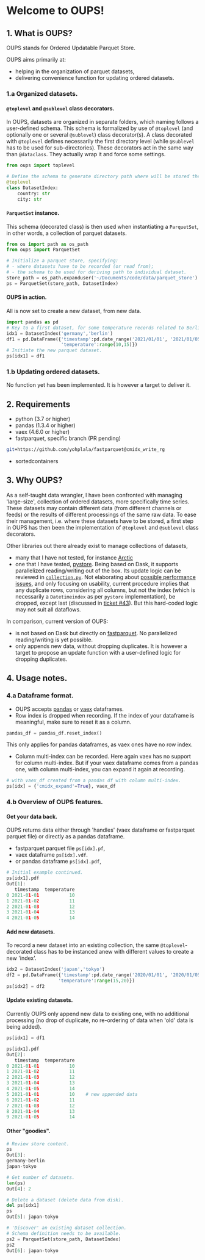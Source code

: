 # Welcome to OUPS!

## 1. What is OUPS?
OUPS stands for Ordered Updatable Parquet Store.

OUPS aims primarily at:
- helping in the organization of parquet datasets,
- delivering convenience function for updating ordered datasets.

### 1.a Organized datasets.

#### `@toplevel` and `@sublevel` class decorators.
In OUPS, datasets are organized in separate folders, which naming follows a user-defined schema.
This schema is formalized by use of `@toplevel` (and optionally one or several `@sublevel`) class decorator(s).
A class decorated with `@toplevel` defines necessarily the first directory level (while `@sublevel` has to be used for sub-directories).
 These decorators act in the same way than `@dataclass`. They actually wrap it and force some settings.

```python
from oups import toplevel

# Define the schema to generate directory path where will be stored the data.
@toplevel
class DatasetIndex:
    country: str
    city: str
```

#### `ParquetSet` instance.
This schema (decorated class) is then used when instantiating a `ParquetSet`, in other words, a collection of parquet datasets.

```python
from os import path as os_path
from oups import ParquetSet

# Initialize a parquet store, specifying:
# - where datasets have to be recorded (or read from);
# - the schema to be used for deriving path to individual dataset.
store_path = os_path.expanduser('~/Documents/code/data/parquet_store')
ps = ParquetSet(store_path, DatasetIndex)
```

#### OUPS in action.
All is now set to create a new dataset, from new data.
```python
import pandas as pd
# Key to a first dataset, for some temperature records related to Berlin.
idx1 = DatasetIndex('germany','berlin')
df1 = pd.DataFrame({'timestamp':pd.date_range('2021/01/01', '2021/01/05', freq='1D'),
                    'temperature':range(10,15)})
# Initiate the new parquet dataset.
ps[idx1] = df1
```

### 1.b Updating ordered datasets.
No function yet has been implemented.
It is however a target to deliver it.

## 2. Requirements
- python (3.7 or higher)
- pandas (1.3.4 or higher)
- vaex (4.6.0 or higher)
- fastparquet, specific branch (PR pending)
```bash
git+https://github.com/yohplala/fastparquet@cmidx_write_rg
```
- sortedcontainers

## 3. Why OUPS?
As a self-taught data wrangler, I have been confronted with managing 'large-size', collection of ordered datasets, more specifically time series.
These datasets may contain different data (from different channels or feeds) or the results of different processings of the same raw data.
To ease their management, i.e. where these datasets have to be stored, a first step in OUPS has then been the implementation of `@toplevel` and `@sublevel` class decorators.

Other libraries out there already exist to manage collections of datasets,
- many that I have not tested, for instance [Arctic](https://github.com/man-group/arctic)
- one that I have tested, [pystore](https://github.com/ranaroussi/pystore). Being based on Dask, it supports parallelized reading/writing out of the box. Its update logic can be reviewed in [`collection.py`](https://github.com/ranaroussi/pystore/blob/ed9beca774312811527c80d199c3cf437623477b/pystore/collection.py#L181). Not elaborating about [possible performance issues](https://github.com/ranaroussi/pystore/issues/56), and only focusing on usability, current procedure implies that any duplicate rows, considering all columns, but not the index (which is necessarily a `Datetimeindex` as per `pystore` implementation), be dropped, except last (discussed in [ticket #43](https://github.com/ranaroussi/pystore/issues/43)). But this hard-coded logic may not suit all dataflows.

In comparison, current version of OUPS:
- is not based on Dask but directly on [fastparquet](https://fastparquet.readthedocs.io/en/latest/). No parallelized reading/writing is yet possible.
- only appends new data, without dropping duplicates. It is however a target to propose an update function with a user-defined logic for dropping duplicates.

## 4. Usage notes.

### 4.a Dataframe format.
- OUPS accepts [pandas](https://github.com/pandas-dev/pandas) or [vaex](https://github.com/vaexio/vaex) dataframes.
- Row index is dropped when recording. If the index of your dataframe is meaningful, make sure to reset it as a column.
```python
pandas_df = pandas_df.reset_index()
```
This only applies for pandas dataframes, as vaex ones have no row index.
- Column multi-index can be recorded. Here again vaex has no support for column multi-index. But if your vaex dataframe comes from a pandas one, with column multi-index, you can expand it again at recording.
```python
# with vaex_df created from a pandas df with column multi-index.
ps[idx] = {'cmidx_expand'=True}, vaex_df
```

### 4.b Overview of OUPS features.

#### Get your data back.
OUPS returns data either through 'handles' (vaex dataframe or fastparquet parquet file) or directly as a pandas dataframe.
  - fastparquet parquet file `ps[idx].pf`,
  - vaex dataframe `ps[idx].vdf`.
  - or pandas dataframe `ps[idx].pdf`,
```python
# Initial example continued.
ps[idx1].pdf
Out[1]:
   timestamp  temperature
0 2021-01-01           10
1 2021-01-02           11
2 2021-01-03           12
3 2021-01-04           13
4 2021-01-05           14
```

#### Add new datasets.
To record a new dataset into an existing collection, the same `@toplevel`-decorated class has to be instanced anew with different values to create a new 'index'.
```python
idx2 = DatasetIndex('japan','tokyo')
df2 = pd.DataFrame({'timestamp':pd.date_range('2020/01/01', '2020/01/05', freq='1D'),
                   'temperature':range(15,20)})
ps[idx2] = df2
```

#### Update existing datasets.
Currently OUPS only append new data to existing one, with no additional processing (no drop of duplicate, no re-ordering of data when 'old' data is being added).
```python
ps[idx1] = df1

ps[idx1].pdf
Out[2]:
   timestamp  temperature
0 2021-01-01           10
1 2021-01-02           11
2 2021-01-03           12
3 2021-01-04           13
4 2021-01-05           14
5 2021-01-01           10    # new appended data
6 2021-01-02           11
7 2021-01-03           12
8 2021-01-04           13
9 2021-01-05           14
```

#### Other "goodies".
```python
# Review store content.
ps
Out[3]:
germany-berlin
japan-tokyo

# Get number of datasets.
len(ps)
Out[4]: 2

# Delete a dataset (delete data from disk).
del ps[idx1]
ps
Out[5]: japan-tokyo

# 'Discover' an existing dataset collection.
# Schema definition needs to be available.
ps2 = ParquetSet(store_path, DatasetIndex)
ps2
Out[6]: japan-tokyo
```
